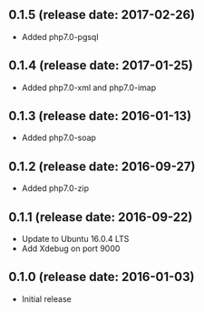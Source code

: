 ## 0.1.5 (release date: 2017-02-26)

 * Added php7.0-pgsql

## 0.1.4 (release date: 2017-01-25)

 * Added php7.0-xml and php7.0-imap

## 0.1.3 (release date: 2016-01-13)

 * Added php7.0-soap

## 0.1.2 (release date: 2016-09-27)

 * Added php7.0-zip

## 0.1.1 (release date: 2016-09-22)

 * Update to Ubuntu 16.0.4 LTS
 * Add Xdebug on port 9000

## 0.1.0 (release date: 2016-01-03)

 * Initial release
